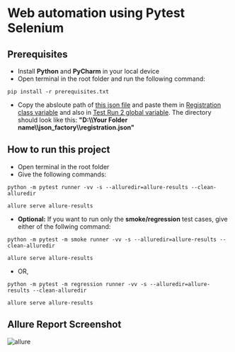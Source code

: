 # Web automation using Pytest Selenium
## Prerequisites
* Install **Python** and **PyCharm** in your local device
* Open terminal in the root folder and run the following command:
```
pip install -r prerequisites.txt
```
* Copy the absloute path of [this json file](https://github.com/asif-shahriar/Pytest-Web_Automation/blob/master/json_factory/registration.json "registration.json") and paste them in [Registration class variable](https://github.com/asif-shahriar/Pytest-Web_Automation/blob/master/testcases/Registration.py "Registration.py") and also in [Test Run 2 global variable](https://github.com/asif-shahriar/Pytest-Web_Automation/blob/master/runner/Test_Run2.py "Test_Run2.py"). The directory should look like this: **"D:\\\Your Folder name\\\json_factory\\\registration.json"**

## How to run this project
* Open terminal in the root folder
* Give the following commands:
```
python -m pytest runner -vv -s --alluredir=allure-results --clean-alluredir
```
```
allure serve allure-results
```
* **Optional:** If you want to run only the **smoke/regression** test cases, give either of the follwing command:
```
python -m pytest -m smoke runner -vv -s --alluredir=allure-results --clean-alluredir
```
```
allure serve allure-results
```
* OR, 

```
python -m pytest -m regression runner -vv -s --alluredir=allure-results --clean-alluredir
```
```
allure serve allure-results
```
## Allure Report Screenshot
![allure](https://github.com/asif-shahriar/Pytest-Web_Automation/assets/71173675/307defeb-3736-4e15-bcde-9a29852f8a41)


